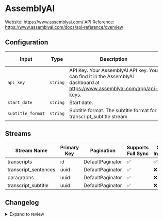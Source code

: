 # AssemblyAI
Website: https://www.assemblyai.com/
API Reference: https://www.assemblyai.com/docs/api-reference/overview

## Configuration

| Input | Type | Description | Default Value |
|-------|------|-------------|---------------|
| `api_key` | `string` | API Key. Your AssemblyAI API key. You can find it in the AssemblyAI dashboard at https://www.assemblyai.com/app/api-keys. |  |
| `start_date` | `string` | Start date.  |  |
| `subtitle_format` | `string` | Subtitle format. The subtitle format for transcript_subtitle stream | srt |

## Streams
| Stream Name | Primary Key | Pagination | Supports Full Sync | Supports Incremental |
|-------------|-------------|------------|---------------------|----------------------|
| transcripts | id | DefaultPaginator | ✅ |  ✅  |
| transcript_sentences | uuid | DefaultPaginator | ✅ |  ❌  |
| paragraphs | uuid | DefaultPaginator | ✅ |  ❌  |
| transcript_subtitle | uuid | DefaultPaginator | ✅ |  ❌  |

## Changelog

<details>
  <summary>Expand to review</summary>

| Version          | Date              | Pull Request | Subject        |
|------------------|-------------------|--------------|----------------|
| 0.0.8 | 2025-07-05 | [62533](https://github.com/airbytehq/airbyte/pull/62533) | Update dependencies |
| 0.0.7 | 2025-06-21 | [61881](https://github.com/airbytehq/airbyte/pull/61881) | Update dependencies |
| 0.0.6 | 2025-05-24 | [60630](https://github.com/airbytehq/airbyte/pull/60630) | Update dependencies |
| 0.0.5 | 2025-05-10 | [59784](https://github.com/airbytehq/airbyte/pull/59784) | Update dependencies |
| 0.0.4 | 2025-05-03 | [59329](https://github.com/airbytehq/airbyte/pull/59329) | Update dependencies |
| 0.0.3 | 2025-04-26 | [58705](https://github.com/airbytehq/airbyte/pull/58705) | Update dependencies |
| 0.0.2 | 2025-04-19 | [57655](https://github.com/airbytehq/airbyte/pull/57655) | Update dependencies |
| 0.0.1 | 2025-04-05 | [57210](http://github.com/airbytehq/airbyte/pull/57210) | Initial release by [@btkcodedev](https://github.com/btkcodedev) via Connector Builder |

</details>
